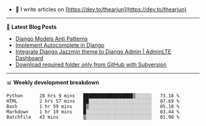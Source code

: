 <!-- ![My Profile Introduction Image](https://i.ibb.co/tLFZ15Q/gh.png) -->
- 📝 I write articles on [https://dev.to/thearjun](https://dev.to/thearjun)

-------

📕 **Latest Blog Posts**
<!-- BLOG-POST-LIST:START -->
- [Django Models Anti Patterns](https://dev.to/thearjun/django-models-anti-patterns-1ma1)
- [Implement Autocomplete in Django](https://dev.to/thearjun/implement-autocomplete-in-django-3h20)
- [Integrate Django Jazzmin theme to Django Admin | AdminLTE Dashboard](https://dev.to/thearjun/integrate-django-jazzmin-theme-to-django-admin-adminlte-dashboard-5aao)
- [Download required folder only from GitHub with Subversion](https://dev.to/thearjun/download-required-folder-only-from-github-with-subversion-2gpc)
<!-- BLOG-POST-LIST:END -->

-------

📊 **Weekly development breakdown**
<!--START_SECTION:waka-->
```text
Python      28 hrs 9 mins   ██████████████████▒░░░░░░   73.18 % 
HTML        2 hrs 57 mins   ██░░░░░░░░░░░░░░░░░░░░░░░   07.69 % 
Bash        1 hr 59 mins    █▒░░░░░░░░░░░░░░░░░░░░░░░   05.18 % 
Markdown    1 hr 19 mins    █░░░░░░░░░░░░░░░░░░░░░░░░   03.44 % 
Batchfile   43 mins         ▒░░░░░░░░░░░░░░░░░░░░░░░░   01.90 % 
```
<!--END_SECTION:waka-->
<img src='https://profile-counter.glitch.me/thearjun/count.svg' width='0px'>

